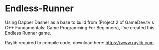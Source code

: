 # Endless-Runner

Using Dapper Dasher as a base to build from (Project 2 of GameDev.tv's C++ Fundamentals: Game Programming For Beginners), I've created this Endless Runner game.

Raylib required to compile code, download here: https://www.raylib.com
